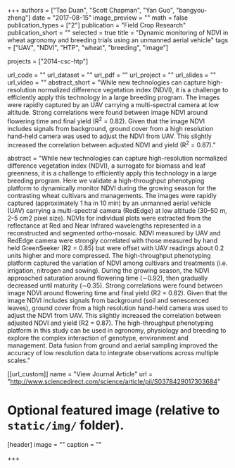 +++
authors = ["Tao Duan", "Scott Chapman", "Yan Guo", "bangyou-zheng"]
date = "2017-08-15"
image_preview = ""
math = false
publication_types = ["2"]
publication = "Field Crop Research"
publication_short = ""
selected = true
title = "Dynamic monitoring of NDVI in wheat agronomy and breeding trials using an unmanned aerial vehicle"
tags = ["UAV", "NDVI", "HTP", "wheat", "breeding", "image"]

projects = ["2014-csc-htp"]

url_code = ""
url_dataset = ""
url_pdf = ""
url_project = ""
url_slides = ""
url_video = ""
abstract_short = "While new technologies can capture high-resolution normalized difference vegetation index (NDVI), it is a challenge to efficiently apply this technology in a large breeding program. The images were rapidly captured by an UAV carrying a multi-spectral camera at low altitude. Strong correlations were found between image NDVI around flowering time and final yield (R<sup>2</sup> = 0.82). Given that the image NDVI includes signals from background, ground cover from a high resolution hand-held camera was used to adjust the NDVI from UAV. This slightly increased the correlation between adjusted NDVI and yield (R<sup>2</sup> = 0.87)."

abstract = "While new technologies can capture high-resolution normalized difference vegetation index (NDVI), a surrogate for biomass and leaf greenness, it is a challenge to efficiently apply this technology in a large breeding program. Here we validate a high-throughput phenotyping platform to dynamically monitor NDVI during the growing season for the contrasting wheat cultivars and managements. The images were rapidly captured (approximately 1 ha in 10 min) by an unmanned aerial vehicle (UAV) carrying a multi-spectral camera (RedEdge) at low altitude (30–50 m, 2–5 cm2 pixel size). NDVIs for individual plots were extracted from the reflectance at Red and Near Infrared wavelengths represented in a reconstructed and segmented ortho-mosaic. NDVI measured by UAV and RedEdge camera were strongly correlated with those measured by hand held GreenSeeker (R2 = 0.85) but were offset with UAV readings about 0.2 units higher and more compressed. The high-throughput phenotyping platform captured the variation of NDVI among cultivars and treatments (i.e. irrigation, nitrogen and sowing). During the growing season, the NDVI approached saturation around flowering time (∼0.92), then gradually decreased until maturity (∼0.35). Strong correlations were found between image NDVI around flowering time and final yield (R2 = 0.82). Given that the image NDVI includes signals from background (soil and senescenced leaves), ground cover from a high resolution hand-held camera was used to adjust the NDVI from UAV. This slightly increased the correlation between adjusted NDVI and yield (R2 = 0.87). The high-throughput phenotyping platform in this study can be used in agronomy, physiology and breeding to explore the complex interaction of genotype, environment and management. Data fusion from ground and aerial sampling improved the accuracy of low resolution data to integrate observations across multiple scales."



[[url_custom]]
name = "View Journal Article"
url = "http://www.sciencedirect.com/science/article/pii/S0378429017303684"

# Optional featured image (relative to `static/img/` folder).
[header]
image = ""
caption = ""

+++
